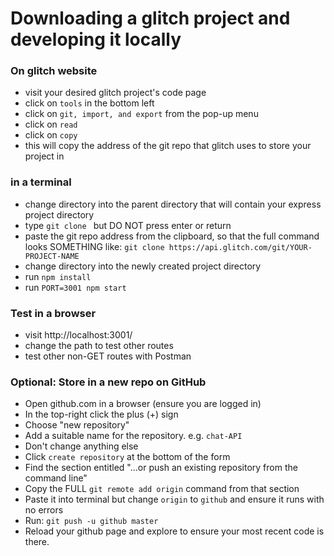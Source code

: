 # Downloading a glitch project and developing it locally

### On glitch website
* visit your desired glitch project's code page
* click on `tools` in the bottom left
* click on `git, import, and export` from the pop-up menu
* click on `read`
* click on `copy`
* this will copy the address of the git repo that glitch uses to store your project in

### in a terminal
* change directory into the parent directory that will contain your express project directory
* type `git clone ` but DO NOT press enter or return
* paste the git repo address from the clipboard, so that the full command looks SOMETHING like:
  `git clone https://api.glitch.com/git/YOUR-PROJECT-NAME`
* change directory into the newly created project directory
* run `npm install`
* run `PORT=3001 npm start`

### Test in a browser
* visit http://localhost:3001/
* change the path to test other routes
* test other non-GET routes with Postman


### Optional: Store in a new repo on GitHub

* Open github.com in a browser (ensure you are logged in)
* In the top-right click the plus (+) sign
* Choose "new repository"
* Add a suitable name for the repository. e.g. `chat-API`
* Don't change anything else
* Click `create repository` at the bottom of the form
* Find the section entitled "...or push an existing repository from the command line"
* Copy the FULL `git remote add origin` command from that section
* Paste it into terminal but change `origin` to `github` and ensure it runs with no errors
* Run: `git push -u github master`
* Reload your github page and explore to ensure your most recent code is there.

